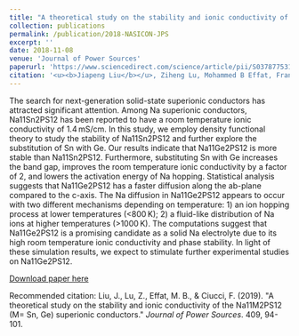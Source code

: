```yaml
---
title: "A theoretical study on the stability and ionic conductivity of the Na<sub>11</sub>M<sub>2</sub>PS<sub>12</sub> (M = Sn, Ge) superionic conductors"
collection: publications
permalink: /publication/2018-NASICON-JPS
excerpt: ''
date: 2018-11-08
venue: 'Journal of Power Sources'
paperurl: 'https://www.sciencedirect.com/science/article/pii/S0378775318311856'
citation: '<u><b>Jiapeng Liu</b></u>, Ziheng Lu, Mohammed B Effat, Francesco Ciucci*. (2019). &quot;A theoretical study on the stability and ionic conductivity of the Na11M2PS12 (M= Sn, Ge) superionic conductors.&quot; <i>Journal of Power Sources</i>. 409, 94-101.'
---
```

The search for next-generation solid-state superionic conductors has attracted significant attention. Among Na superionic conductors, Na11Sn2PS12 has been reported to have a room temperature ionic conductivity of 1.4 mS/cm. In this study, we employ density functional theory to study the stability of Na11Sn2PS12 and further explore the substitution of Sn with Ge. Our results indicate that Na11Ge2PS12 is more stable than Na11Sn2PS12. Furthermore, substituting Sn with Ge increases the band gap, improves the room temperature ionic conductivity by a factor of 2, and lowers the activation energy of Na hopping. Statistical analysis suggests that Na11Ge2PS12 has a faster diffusion along the ab-plane compared to the c-axis. The Na diffusion in Na11Ge2PS12 appears to occur with two different mechanisms depending on temperature: 1) an ion hopping process at lower temperatures (<800 K); 2) a fluid-like distribution of Na ions at higher temperatures (>1000 K). The computations suggest that Na11Ge2PS12 is a promising candidate as a solid Na electrolyte due to its high room temperature ionic conductivity and phase stability. In light of these simulation results, we expect to stimulate further experimental studies on Na11Ge2PS12.

[Download paper here](http://jiapeng-liu.github.io/files/JP-Liu_2018_NASICON_JPS.pdf)

Recommended citation: Liu, J., Lu, Z., Effat, M. B., & Ciucci, F. (2019). "A theoretical study on the stability and ionic conductivity of the Na11M2PS12 (M= Sn, Ge) superionic conductors." <i>Journal of Power Sources</i>. 409, 94-101.